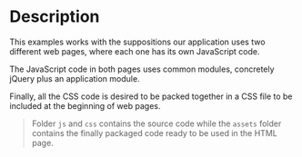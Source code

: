 # Description

This examples works with the suppositions our application uses two different web pages, where each one has its own JavaScript code.

The JavaScript code in both pages uses common modules, concretely jQuery plus an application module.

Finally, all the CSS code is desired to be packed together in a CSS file to be included at the beginning of web pages.

> Folder `js` and `css` contains the source code while the `assets` folder contains the finally packaged code ready to be used in the HTML page.
